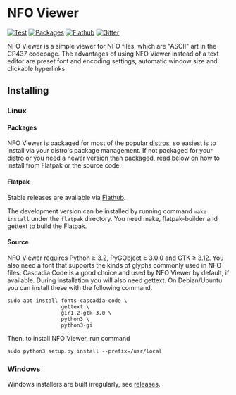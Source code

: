 NFO Viewer
==========

[![Test](https://github.com/otsaloma/nfoview/workflows/Test/badge.svg)](https://github.com/otsaloma/nfoview/actions)
[![Packages](https://repology.org/badge/tiny-repos/nfoview.svg)](https://repology.org/metapackage/nfoview)
[![Flathub](https://img.shields.io/badge/download-flathub-blue.svg)](https://flathub.org/apps/details/io.otsaloma.nfoview)
[![Gitter](https://badges.gitter.im/Join%20Chat.svg)](https://gitter.im/otsaloma/nfoview)

NFO Viewer is a simple viewer for NFO files, which are "ASCII" art in
the CP437 codepage. The advantages of using NFO Viewer instead of a text
editor are preset font and encoding settings, automatic window size and
clickable hyperlinks.

## Installing

### Linux

#### Packages

NFO Viewer is packaged for most of the popular [distros][], so easiest
is to install via your distro's package management. If not packaged for
your distro or you need a newer version than packaged, read below on how
to install from Flatpak or the source code.

[distros]: https://repology.org/metapackage/nfoview

#### Flatpak

Stable releases are available via [Flathub][].

The development version can be installed by running command `make
install` under the `flatpak` directory. You need make, flatpak-builder
and gettext to build the Flatpak.

[Flathub]: https://flathub.org/apps/details/io.otsaloma.nfoview

#### Source

NFO Viewer requires Python ≥ 3.2, PyGObject ≥ 3.0.0 and GTK ≥ 3.12. You
also need a font that supports the kinds of glyphs commonly used in NFO
files: Cascadia Code is a good choice and used by NFO Viewer by default,
if available. During installation you will also need gettext. On
Debian/Ubuntu you can install these with the following command.

    sudo apt install fonts-cascadia-code \
                     gettext \
                     gir1.2-gtk-3.0 \
                     python3 \
                     python3-gi

Then, to install NFO Viewer, run command

    sudo python3 setup.py install --prefix=/usr/local

### Windows

Windows installers are built irregularly, see [releases][].

[releases]: https://github.com/otsaloma/nfoview/releases
